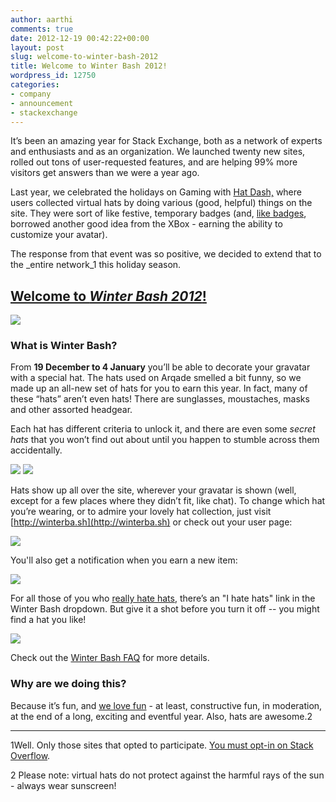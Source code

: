 ```yaml
---
author: aarthi
comments: true
date: 2012-12-19 00:42:22+00:00
layout: post
slug: welcome-to-winter-bash-2012
title: Welcome to Winter Bash 2012!
wordpress_id: 12750
categories:
- company
- announcement
- stackexchange
---
```


It’s been an amazing year for Stack Exchange, both as a network of experts and enthusiasts and as an organization. We launched twenty new sites, rolled out tons of user-requested features, and are helping 99% more visitors get answers than we were a year ago. 

Last year, we celebrated the holidays on Gaming with [Hat Dash,](http://blog.gaming.stackexchange.com/2011/12/holiday-2011-hat-dash-the-hattening/) where users collected virtual hats by doing various (good, helpful) things on the site. They were sort of like festive, temporary badges (and, [like badges](http://blog.stackoverflow.com/2008/07/stack-overflow-badge-feedbac/), borrowed another good idea from the XBox - earning the ability to customize your avatar).





The response from that event was so positive, we decided to extend that to the _entire network_1 this holiday season. 




## [Welcome to _Winter Bash 2012_!](http://winterba.sh/)


[![](http://blog.stackoverflow.com/wp-content/uploads/blog-image-1.png)](http://winterba.sh/)



### What is Winter Bash?





From **19 December to 4 January** you’ll be able to decorate your gravatar with a special hat. The hats used on Arqade smelled a bit funny, so we made up an all-new set of hats for you to earn this year. In fact, many of these “hats” aren’t even hats!  There are sunglasses, moustaches, masks and other assorted headgear.





Each hat has different criteria to unlock it, and there are even some _secret hats_ that you won’t find out about until you happen to stumble across them accidentally.



![](http://blog.stackoverflow.com/wp-content/uploads/watson.png)
![](http://blog.stackoverflow.com/wp-content/uploads/leaderboard.png)



Hats show up all over the site, wherever your gravatar is shown (well, except for a few places where they didn’t fit, like chat). To change which hat you’re wearing, or to admire your lovely hat collection, just visit [http://winterba.sh](http://winterba.sh) or check out your user page:



![](http://blog.stackoverflow.com/wp-content/uploads/hats202.png)



You'll also get a notification when you earn a new item:



![](http://blog.stackoverflow.com/wp-content/uploads/notice2.png)



For all those of you who [really hate hats](http://blog.stackoverflow.com/wp-content/uploads/grumpyhat.jpg), there’s an "I hate hats" link in the Winter Bash dropdown. But give it a shot before you turn it off -- you might find a hat you like!



![](http://blog.stackoverflow.com/wp-content/uploads/popup4.png)



Check out the [Winter Bash FAQ](//winterba.sh/faq) for more details.





### Why are we doing this?





Because it’s fun, and [we love fun](//blog.stackoverflow.com/2010/01/stack-overflow-where-we-hate-fun/) - at least, constructive fun, in moderation, at the end of a long, exciting and eventful year. Also, hats are awesome.2





* * *





1Well. Only those sites that opted to participate. [You must opt-in on Stack Overflow](http://blog.stackoverflow.com/wp-content/uploads/joinin.png).





2 Please note: virtual hats do not protect against the harmful rays of the sun - always wear sunscreen!
